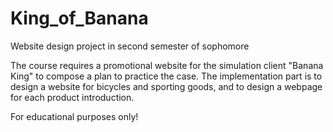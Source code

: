 # King_of_Banana
Website design project in second semester of sophomore

The course requires a promotional website for the simulation client "Banana King" to compose a plan to practice the case. The implementation part is to design a website for bicycles and sporting goods, and to design a webpage for each product introduction.

For educational purposes only!
